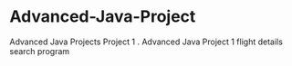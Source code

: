 # Advanced-Java-Project
Advanced Java Projects
Project 1 . Advanced Java Project 1 flight details search program

